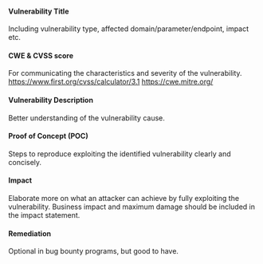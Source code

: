 #### Vulnerability Title
Including vulnerability type, affected domain/parameter/endpoint, impact etc.

#### CWE & CVSS score
For communicating the characteristics and severity of the vulnerability.
https://www.first.org/cvss/calculator/3.1
https://cwe.mitre.org/
#### Vulnerability Description
Better understanding of the vulnerability cause.

#### Proof of Concept (POC)
Steps to reproduce exploiting the identified vulnerability clearly and concisely.

#### Impact
Elaborate more on what an attacker can achieve by fully exploiting the vulnerability. Business impact and maximum damage should be included in the impact statement.

#### Remediation
Optional in bug bounty programs, but good to have.
